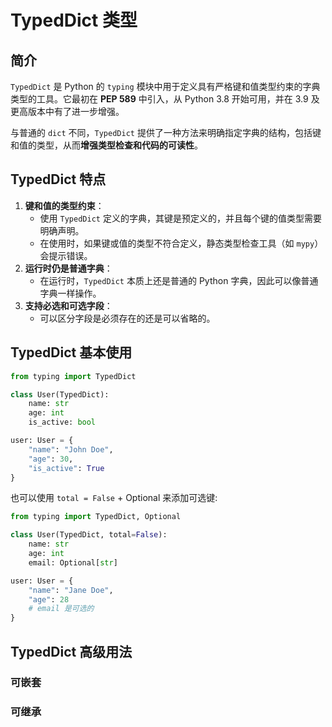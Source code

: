 # TypedDict 类型

## 简介

`TypedDict` 是 Python 的 `typing` 模块中用于定义具有严格键和值类型约束的字典类型的工具。它最初在 **PEP 589** 中引入，从 Python 3.8 开始可用，并在 3.9 及更高版本中有了进一步增强。

与普通的 `dict` 不同，`TypedDict` 提供了一种方法来明确指定字典的结构，包括键和值的类型，从而**增强类型检查和代码的可读性**。



## TypedDict 特点

1. **键和值的类型约束**：
   - 使用 `TypedDict` 定义的字典，其键是预定义的，并且每个键的值类型需要明确声明。
   - 在使用时，如果键或值的类型不符合定义，静态类型检查工具（如 `mypy`）会提示错误。
2. **运行时仍是普通字典**：
   - 在运行时，`TypedDict` 本质上还是普通的 Python 字典，因此可以像普通字典一样操作。
3. **支持必选和可选字段**：
   - 可以区分字段是必须存在的还是可以省略的。



## TypedDict 基本使用

```python
from typing import TypedDict

class User(TypedDict):
    name: str
    age: int
    is_active: bool

user: User = {
    "name": "John Doe",
    "age": 30,
    "is_active": True
}
```

也可以使用 `total = False` +  Optional 来添加可选键:

```python
from typing import TypedDict, Optional

class User(TypedDict, total=False):
    name: str
    age: int
    email: Optional[str]

user: User = {
    "name": "Jane Doe",
    "age": 28
    # email 是可选的
}
```



## TypedDict 高级用法

### 可嵌套





### 可继承



